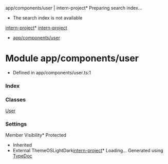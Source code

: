 
app/components/user \| intern\-project* Preparing search index...
* The search index is not available

[intern\-project](../index.md)* [intern\-project](../index.md)
* [app/components/user](app_components_user.md)

# Module app/components/user

* Defined in app/components/user.ts:1
### Index

### Classes

[User](../classes/app_components_user.User.md)
### Settings

Member Visibility* Protected
* Inherited
* External
ThemeOSLightDark[intern\-project](../index.md)* Loading...
Generated using [TypeDoc](https://typedoc.org/)


